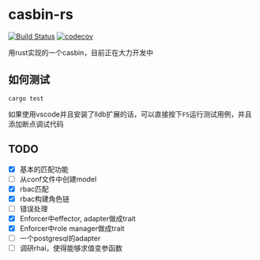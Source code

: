 # casbin-rs

[![Build Status](https://travis-ci.org/xcaptain/casbin-rs.svg?branch=master)](https://travis-ci.org/xcaptain/casbin-rs)
[![codecov](https://codecov.io/gh/xcaptain/casbin-rs/branch/master/graph/badge.svg)](https://codecov.io/gh/xcaptain/casbin-rs)

用rust实现的一个casbin，目前正在大力开发中

## 如何测试

```shell
cargo test
```

如果使用vscode并且安装了lldb扩展的话，可以直接按下`F5`运行测试用例，并且添加断点调试代码

## TODO

- [x] 基本的匹配功能
- [ ] 从conf文件中创建model
- [x] rbac匹配
- [x] rbac构建角色链
- [ ] 错误处理
- [x] Enforcer中effector, adapter做成trait
- [x] Enforcer中role manager做成trait
- [ ] 一个postgresql的adapter
- [ ] 调研rhai，使得能够求值变参函数
